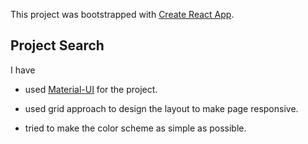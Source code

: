 This project was bootstrapped with [Create React App](https://github.com/facebook/create-react-app).

## Project Search

I have

- used [Material-UI](https://github.com/mui-org/material-ui) for the project.

- used grid approach to design the layout to make page responsive.

- tried to make the color scheme as simple as possible.

